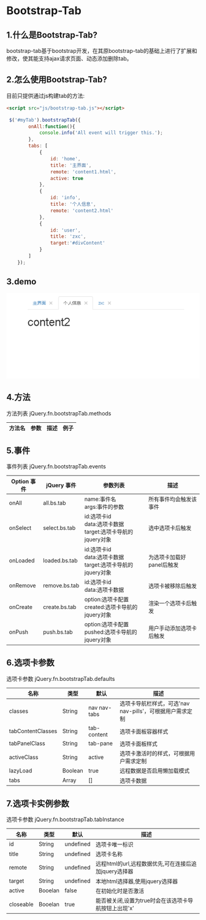 Bootstrap-Tab
=============
1.什么是Bootstrap-Tab?
---------------------
bootstrap-tab基于bootstrap开发，在其原bootstrap-tab的基础上进行了扩展和修改，使其能支持ajax请求页面、动态添加删除tab。

2.怎么使用Bootstrap-Tab?
-----------------------
目前只提供通过js构建tab的方法:
```html
<script src="js/bootstrap-tab.js"></script>
```
```javascript
 $('#myTab').bootstrapTab({
        onAll:function(){
            console.info('All event will trigger this.');
        },
        tabs: [
            {
                id: 'home',
                title: '主界面',
                remote: 'content1.html',
                active: true
            },
            {
                id: 'info',
                title: '个人信息',
                remote: 'content2.html'
            },
            {
                id: 'user',
                title: 'zxc',
                target:'#divContent'
            }
        ]
    });
```
3.demo
------
![demo1](https://github.com/Doscene/bootstrap-tab/blob/master/demo1.PNG)

4.方法
------
方法列表 jQuery.fn.bootstrapTab.methods
<table>
    <thead>
    <tr>
        <th>方法名</th>
        <th>参数</th>
        <th>描述</th>
        <th>例子</th>
    </tr>
    </thead>
    <tbody>
    </tdoby>
</table>

5.事件
------
事件列表 jQuery.fn.bootstrapTab.events
<table>
    <thead>
    <tr>
        <th>Option 事件</th>
        <th>jQuery 事件</th>
        <th>参数列表</th>
        <th>描述</th>
    </tr>
    </thead>
    <tbody>
        <tr>
            <td>onAll</td>
            <td>all.bs.tab</td>
            <td>name:事件名<br>args:事件的参数</td>
            <td>所有事件均会触发该事件</td>
        </tr>
        <tr>
            <td>onSelect</td>
            <td>select.bs.tab</td>
            <td>id:选项卡id<br>data:选项卡数据<br>target:选项卡导航的jquery对象</td>
            <td>选中选项卡后触发</td>
        </tr>
        <tr>
            <td>onLoaded</td>
            <td>loaded.bs.tab</td>
            <td>id:选项卡id<br>data:选项卡数据<br>target:选项卡导航的jquery对象</td>
            <td>为选项卡加载好panel后触发</td>
        </tr>
        <tr>
            <td>onRemove</td>
            <td>remove.bs.tab</td>
            <td>id:选项卡id<br>data:选项卡数据</td>
            <td>选项卡被移除后触发</td>
        </tr>
        <tr>
            <td>onCreate</td>
            <td>create.bs.tab</td>
            <td>option:选项卡配置<br>created:选项卡导航的jquery对象</td>
            <td>渲染一个选项卡后触发</td>
        </tr>
        <tr>
            <td>onPush</td>
            <td>push.bs.tab</td>
            <td>option:选项卡配置<br>pushed:选项卡导航的jquery对象</td>
            <td>用户手动添加选项卡后触发</td>
        </tr>
    </tbody>
</table>

6.选项卡参数
-----------
选项卡参数 jQuery.fn.bootstrapTab.defaults
<table>
    <thead>
    <tr>
        <th>名称</th>
        <th>类型</th>
        <th>默认</th>
        <th>描述</th>
    </tr>
    </thead>
    <tbody>
        <tr>
            <td>classes</td>
            <td>String</td>
            <td>nav nav-tabs</td>
            <td>选项卡导航栏样式，可选'nav nav-pills'，可根据用户需求定制</td>
        </tr>
        <tr>
            <td>tabContentClasses</td>
            <td>String</td>
            <td>tab-content</td>
            <td>选项卡面板容器样式</td>
        </tr>
        <tr>
            <td>tabPanelClass</td>
            <td>String</td>
            <td>tab-pane</td>
            <td>选项卡面板样式</td>
        </tr>
        <tr>
            <td>activeClass</td>
            <td>String</td>
            <td>active</td>
            <td>选项卡激活时的样式，可根据用户需求定制</td>
        </tr>
        <tr>
            <td>lazyLoad</td>
            <td>Boolean</td>
            <td>true</td>
            <td>远程数据是否启用懒加载模式</td>
        </tr>
        <tr>
            <td>tabs</td>
            <td>Array</td>
            <td>[]</td>
            <td>选项卡数据</td>
        </tr>
    </tbody>
</table>

7.选项卡实例参数
---------------
选项卡参数 jQuery.fn.bootstrapTab.tabInstance
<table>
    <thead>
    <tr>
        <th>名称</th>
        <th>类型</th>
        <th>默认</th>
        <th>描述</th>
    </tr>
    </thead>
    <tbody>
        <tr>
            <td>id</td>
            <td>String</td>
            <td>undefined</td>
            <td>选项卡唯一标识</td>
        </tr>
        <tr>
            <td>title</td>
            <td>String</td>
            <td>undefined</td>
            <td>选项卡名称</td>
        </tr>
        <tr>
            <td>remote</td>
            <td>String</td>
            <td>undefined</td>
            <td>远程html的url,远程数据优先,可在连接后追加jquery选择器</td>
        </tr>
        <tr>
            <td>target</td>
            <td>String</td>
            <td>undefined</td>
            <td>本地html选择器,使用jquery选择器</td>
        </tr>
        <tr>
            <td>active</td>
            <td>Booelan</td>
            <td>false</td>
            <td>在初始化时是否激活</td>
        </tr>
        <tr>
            <td>closeable</td>
            <td>Booelan</td>
            <td>true</td>
            <td>能否被关闭,设置为true时会在该选项卡导航按钮上出现'x'</td>
        </tr>
    </tbody>
</table>
